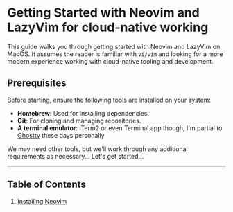 # Getting Started with Neovim and LazyVim for cloud-native working

This guide walks you through getting started with Neovim and LazyVim on MacOS. It assumes the reader is familiar with `vi/vim` and looking for a more modern experience working with cloud-native tooling and development. 

## Prerequisites

Before starting, ensure the following tools are installed on your system:

- **Homebrew**: Used for installing dependencies.
- **Git**: For cloning and managing repositories.
- **A terminal emulator**: iTerm2 or even Terminal.app though, I'm partial to [Ghostty](https://ghostty.org/) these days personally

 We may need other tools, but we'll work through any additional requirements as necessary... Let's get started... 

---

## Table of Contents

1. [Installing Neovim](01-installing-neovim.md)
